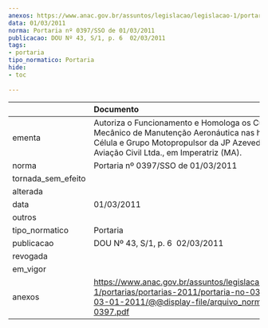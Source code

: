```yaml
---
anexos: https://www.anac.gov.br/assuntos/legislacao/legislacao-1/portarias/portarias-2011/portaria-no-0397-sso-de-03-01-2011/@@display-file/arquivo_norma/PA2011-0397.pdf
data: 01/03/2011
norma: Portaria nº 0397/SSO de 01/03/2011
publicacao: DOU Nº 43, S/1, p. 6  02/03/2011
tags:
- portaria
tipo_normatico: Portaria
hide: 
- toc 
 
---
```


|                    | Documento                                                                                                                                                                                          |
|:-------------------|:---------------------------------------------------------------------------------------------------------------------------------------------------------------------------------------------------|
| ementa             | Autoriza o Funcionamento e Homologa os Cursos de Mecânico de Manutenção Aeronáutica nas habilitações Célula e Grupo Motopropulsor da JP Azevedo Escola de Aviação Civil Ltda., em Imperatriz (MA). |
| norma              | Portaria nº 0397/SSO de 01/03/2011                                                                                                                                                                 |
| tornada_sem_efeito |                                                                                                                                                                                                    |
| alterada           |                                                                                                                                                                                                    |
| data               | 01/03/2011                                                                                                                                                                                         |
| outros             |                                                                                                                                                                                                    |
| tipo_normatico     | Portaria                                                                                                                                                                                           |
| publicacao         | DOU Nº 43, S/1, p. 6  02/03/2011                                                                                                                                                                   |
| revogada           |                                                                                                                                                                                                    |
| em_vigor           |                                                                                                                                                                                                    |
| anexos             | https://www.anac.gov.br/assuntos/legislacao/legislacao-1/portarias/portarias-2011/portaria-no-0397-sso-de-03-01-2011/@@display-file/arquivo_norma/PA2011-0397.pdf                                  |